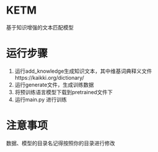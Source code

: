 # KETM
基于知识增强的文本匹配模型
# 运行步骤
1. 运行add_knowledge生成知识文本，其中维基词典释义文件https://kaikki.org/dictionary/
2. 运行generate文件，生成训练数据
3. 将预训练语言模型下载到pretrained文件下
4. 运行main.py 进行训练
# 注意事项
数据、模型的目录名记得按照你的目录进行修改
